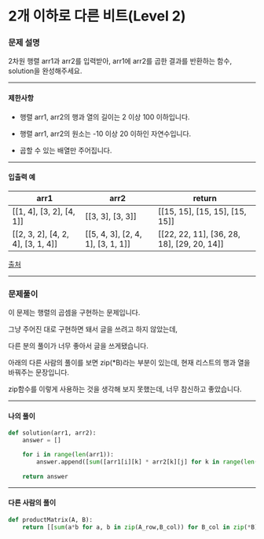 # 2개 이하로 다른 비트(Level 2)

### 문제 설명

2차원 행렬 arr1과 arr2를 입력받아, arr1에 arr2를 곱한 결과를 반환하는 함수, solution을 완성해주세요.    

---

#### 제한사항

* 행렬 arr1, arr2의 행과 열의 길이는 2 이상 100 이하입니다.

* 행렬 arr1, arr2의 원소는 -10 이상 20 이하인 자연수입니다.

* 곱할 수 있는 배열만 주어집니다.

---

#### 입출력 예

|arr1|	arr2|	return|
|-|-|-|
|\[\[1, 4], \[3, 2], \[4, 1]]|	\[\[3, 3], \[3, 3]]	|\[\[15, 15], \[15, 15], \[15, 15]]|
|\[\[2, 3, 2], \[4, 2, 4], \[3, 1, 4]]|	\[\[5, 4, 3], \[2, 4, 1], \[3, 1, 1]]|	\[\[22, 22, 11], \[36, 28, 18], \[29, 20, 14]]|

[출처](https://programmers.co.kr/learn/courses/30/lessons/12949)

---

### 문제풀이

이 문제는 행렬의 곱셈을 구현하는 문제입니다.    

그냥 주어진 대로 구현하면 돼서 글을 쓰려고 하지 않았는데,    

다른 분의 풀이가 너무 좋아서 글을 쓰게됐습니다.   

아래의 다른 사람의 풀이를 보면 zip(\*B)라는 부분이 있는데, 현재 리스트의 행과 열을 바꿔주는 문장입니다.   

zip함수를 이렇게 사용하는 것을 생각해 보지 못했는데, 너무 참신하고 좋았습니다.   

---

#### 나의 풀이

~~~python
def solution(arr1, arr2):
    answer = []

    for i in range(len(arr1)):
        answer.append([sum([arr1[i][k] * arr2[k][j] for k in range(len(arr2))]) for j in range(len(arr2[0]))])
        
    return answer
~~~

---

#### 다른 사람의 풀이

~~~python
def productMatrix(A, B):
    return [[sum(a*b for a, b in zip(A_row,B_col)) for B_col in zip(*B)] for A_row in A]
~~~
